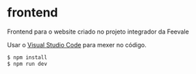 # frontend
Frontend para o website criado no projeto integrador da Feevale

Usar o [Visual Studio Code](https://code.visualstudio.com) para mexer no código.

```bash
$ npm install
$ npm run dev
```
